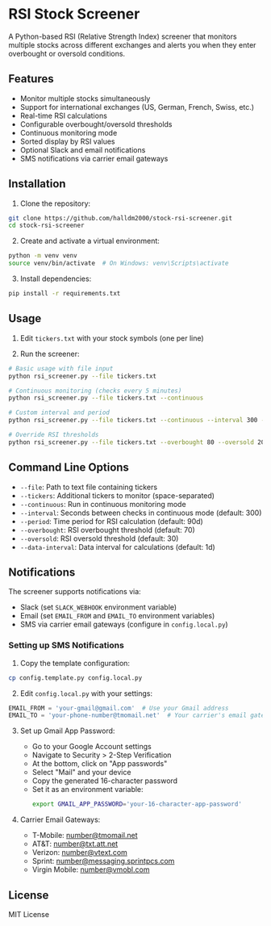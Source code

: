 # RSI Stock Screener

A Python-based RSI (Relative Strength Index) screener that monitors multiple stocks across different exchanges and alerts you when they enter overbought or oversold conditions.

## Features

- Monitor multiple stocks simultaneously
- Support for international exchanges (US, German, French, Swiss, etc.)
- Real-time RSI calculations
- Configurable overbought/oversold thresholds
- Continuous monitoring mode
- Sorted display by RSI values
- Optional Slack and email notifications
- SMS notifications via carrier email gateways

## Installation

1. Clone the repository:
```bash
git clone https://github.com/halldm2000/stock-rsi-screener.git
cd stock-rsi-screener
```

2. Create and activate a virtual environment:
```bash
python -m venv venv
source venv/bin/activate  # On Windows: venv\Scripts\activate
```

3. Install dependencies:
```bash
pip install -r requirements.txt
```

## Usage

1. Edit `tickers.txt` with your stock symbols (one per line)

2. Run the screener:
```bash
# Basic usage with file input
python rsi_screener.py --file tickers.txt

# Continuous monitoring (checks every 5 minutes)
python rsi_screener.py --file tickers.txt --continuous

# Custom interval and period
python rsi_screener.py --file tickers.txt --continuous --interval 300 --period 30d

# Override RSI thresholds
python rsi_screener.py --file tickers.txt --overbought 80 --oversold 20
```

## Command Line Options

- `--file`: Path to text file containing tickers
- `--tickers`: Additional tickers to monitor (space-separated)
- `--continuous`: Run in continuous monitoring mode
- `--interval`: Seconds between checks in continuous mode (default: 300)
- `--period`: Time period for RSI calculation (default: 90d)
- `--overbought`: RSI overbought threshold (default: 70)
- `--oversold`: RSI oversold threshold (default: 30)
- `--data-interval`: Data interval for calculations (default: 1d)

## Notifications

The screener supports notifications via:
- Slack (set `SLACK_WEBHOOK` environment variable)
- Email (set `EMAIL_FROM` and `EMAIL_TO` environment variables)
- SMS via carrier email gateways (configure in `config.local.py`)

### Setting up SMS Notifications

1. Copy the template configuration:
```bash
cp config.template.py config.local.py
```

2. Edit `config.local.py` with your settings:
```python
EMAIL_FROM = 'your-gmail@gmail.com'  # Use your Gmail address
EMAIL_TO = 'your-phone-number@tmomail.net'  # Your carrier's email gateway
```

3. Set up Gmail App Password:
   - Go to your Google Account settings
   - Navigate to Security > 2-Step Verification
   - At the bottom, click on "App passwords"
   - Select "Mail" and your device
   - Copy the generated 16-character password
   - Set it as an environment variable:
     ```bash
     export GMAIL_APP_PASSWORD='your-16-character-app-password'
     ```

4. Carrier Email Gateways:
   - T-Mobile: number@tmomail.net
   - AT&T: number@txt.att.net
   - Verizon: number@vtext.com
   - Sprint: number@messaging.sprintpcs.com
   - Virgin Mobile: number@vmobl.com

## License

MIT License 